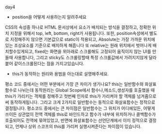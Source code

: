 day4

- position을 어떻게 사용하는지 알려주세요

CSS의 속성중 하나로 HTML 문서상에서 요소가 배치되는 방식을 결정하고, 정확한 위치 지정을 위해서 top, left, bottom, right가 사용됩니다. 또한, position속성에서 별도로 지정해주지 않으면 기본값으로 static이 적용되고, Absolute는 가장 가까운 위치에 있는 조상요소를 기준으로 배치하게 해줍니다 또 relative는 원래 위치에서 벗어나게 배치할수있게되고, fixed는 화면을 위아래로 스크롤해도 고정되어 움직이지 않는 UI를 만들때 사용합니다, 그리고 sticky도 스크롤링할때 특정 스크롤값에서 가려지지않게 달라붙어 같이스크롤된다는 점을 가지고있습니다.

- this가 동작하는 원리와 용법을 아는대로
  설명해주세요.

평소 코드 중에서는 어떤 부분에서 가장 큰 차이가 생기나요?
this는 일반함수와 화살표함수로 나뉘는데
동작원리는 Global Scope에서 함수나,메소드,생성자를 호출했을 때 this가 가리키는 객체를 정해주고 첫번째 인자로 this가 가리켜야 할 객체를 넘겨줌으로써 동작하게됩니다.
그리고 크게 2가지로 일반함수는 동적으로 화살표함수는 정적으로 결정됩니다.
평소코드 중에서는 큰 차이점은 일반함수는 그 위치가 어디에있든, 어떻게 쓰이든 상관없이 전역 객체를 this로 바인드하고 함수가 내부에 위치하거나 콜백함수가 호출되어도 전역에 묶여있었고,
반면에 화살표함수는 선언단계에서 이미 정적으로 결정되고, 언제나 상위 스코프의 this를 가리켜 실행시켜준다는 차이점이 있습니다.
